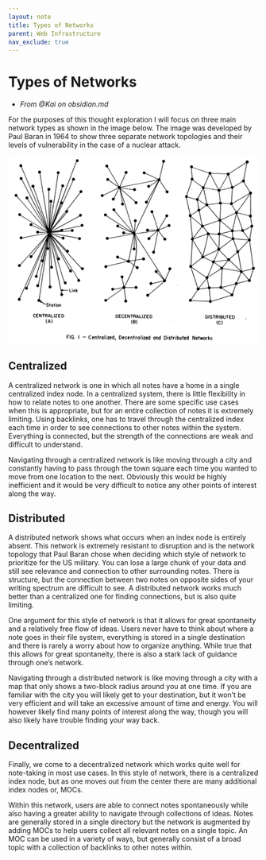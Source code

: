 ```yaml
---
layout: note
title: Types of Networks
parent: Web Infrastructure
nav_exclude: true
---
```


# Types of Networks

- _From @Kai on obsidian.md_

For the purposes of this thought exploration I will focus on three main network types as shown in the image below. The image was developed by Paul Baran in 1964 to show three separate network topologies and their levels of vulnerability in the case of a nuclear attack.

![Types of Networks](./attachments/types-of-networks.png)

## Centralized

A centralized network is one in which all notes have a home in a single centralized index node. In a centralized system, there is little flexibility in how to relate notes to one another. There are some specific use cases when this is appropriate, but for an entire collection of notes it is extremely limiting. Using backlinks, one has to travel through the centralized index each time in order to see connections to other notes within the system. Everything is connected, but the strength of the connections are weak and difficult to understand.

Navigating through a centralized network is like moving through a city and constantly having to pass through the town square each time you wanted to move from one location to the next. Obviously this would be highly inefficient and it would be very difficult to notice any other points of interest along the way.

## Distributed

A distributed network shows what occurs when an index node is entirely absent. This network is extremely resistant to disruption and is the network topology that Paul Baran chose when deciding which style of network to prioritize for the US military. You can lose a large chunk of your data and still see relevance and connection to other surrounding notes. There is structure, but the connection between two notes on opposite sides of your writing spectrum are difficult to see. A distributed network works much better than a centralized one for finding connections, but is also quite limiting.

One argument for this style of network is that it allows for great spontaneity and a relatively free flow of ideas. Users never have to think about where a note goes in their file system, everything is stored in a single destination and there is rarely a worry about how to organize anything. While true that this allows for great spontaneity, there is also a stark lack of guidance through one’s network.

Navigating through a distributed network is like moving through a city with a map that only shows a two-block radius around you at one time. If you are familiar with the city you will likely get to your destination, but it won’t be very efficient and will take an excessive amount of time and energy. You will however likely find many points of interest along the way, though you will also likely have trouble finding your way back.

## Decentralized

Finally, we come to a decentralized network which works quite well for note-taking in most use cases. In this style of network, there is a centralized index node, but as one moves out from the center there are many additional index nodes or, MOCs.

Within this network, users are able to connect notes spontaneously while also having a greater ability to navigate through collections of ideas. Notes are generally stored in a single directory but the network is augmented by adding MOCs to help users collect all relevant notes on a single topic. An MOC can be used in a variety of ways, but generally consist of a broad topic with a collection of backlinks to other notes within.
